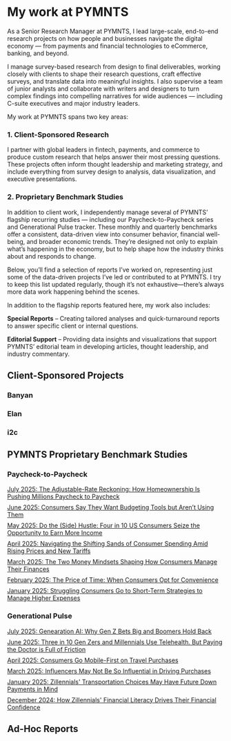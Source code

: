 # My work at PYMNTS

As a Senior Research Manager at PYMNTS, I lead large-scale, end-to-end research projects on how people and businesses navigate the digital economy — from payments and financial technologies to eCommerce, banking, and beyond.

I manage survey-based research from design to final deliverables, working closely with clients to shape their research questions, craft effective surveys, and translate data into meaningful insights. I also supervise a team of junior analysts and collaborate with writers and designers to turn complex findings into compelling narratives for wide audiences — including C-suite executives and major industry leaders.

My work at PYMNTS spans two key areas:

### 1. Client-Sponsored Research
I partner with global leaders in fintech, payments, and commerce to produce custom research that helps answer their most pressing questions. These projects often inform thought leadership and marketing strategy, and include everything from survey design to analysis, data visualization, and executive presentations.

### 2. Proprietary Benchmark Studies
In addition to client work, I independently manage several of PYMNTS’ flagship recurring studies — including our Paycheck-to-Paycheck series and Generational Pulse tracker. These monthly and quarterly benchmarks offer a consistent, data-driven view into consumer behavior, financial well-being, and broader economic trends. They’re designed not only to explain what’s happening in the economy, but to help shape how the industry thinks about and responds to change.

Below, you’ll find a selection of reports I’ve worked on, representing just some of the data-driven projects I’ve led or contributed to at PYMNTS. I try to keep this list updated regularly, though it’s not exhaustive—there’s always more data work happening behind the scenes.

In addition to the flagship reports featured here, my work also includes:

**Special Reports** – Creating tailored analyses and quick-turnaround reports to answer specific client or internal questions.

**Editorial Support** – Providing data insights and visualizations that support PYMNTS’ editorial team in developing articles, thought leadership, and industry commentary.

## Client-Sponsored Projects

### Banyan

### Elan

### i2c 

## PYMNTS Proprietary Benchmark Studies

### Paycheck-to-Paycheck
<div style="margin-bottom: 8px;">
<a href="https://www.pymnts.com/study_posts/the-adjustable-rate-reckoning-how-homeownership-is-pushing-millions-paycheck-to-paycheck" target="_blank">
  July 2025: The Adjustable-Rate Reckoning: How Homeownership Is Pushing Millions Paycheck to Paycheck
</a>
</div>

<div style="margin-bottom: 8px;">
<a href="https://www.pymnts.com/study_posts/consumers-say-they-want-budgeting-tools-but-arent-using-them" target="_blank">
  June 2025: Consumers Say They Want Budgeting Tools but Aren’t Using Them
</a>
</div>

<div style="margin-bottom: 8px;">
<a href="https://www.pymnts.com/study_posts/do-the-side-hustle-four-in-10-us-consumers-seize-the-opportunity-to-earn-more-income/" target="_blank">
  May 2025: Do the (Side) Hustle: Four in 10 US Consumers Seize the Opportunity to Earn More Income
</a>
</div>

<div style="margin-bottom: 8px;">
<a href="https://www.pymnts.com/study_posts/navigating-the-shifting-sands-of-consumer-spending-amid-rising-prices-and-new-tariffs/" target="_blank">
  April 2025: Navigating the Shifting Sands of Consumer Spending Amid Rising Prices and New Tariffs
</a>
</div>

<div style="margin-bottom: 8px;">
<a href="https://www.pymnts.com/study_posts/the-two-money-mindsets-shaping-how-consumers-manage-their-finances" target="_blank">
  March 2025: The Two Money Mindsets Shaping How Consumers Manage Their Finances
</a>
</div>

<div style="margin-bottom: 8px;">
<a href="https://www.pymnts.com/study_posts/the-price-of-time-when-consumers-opt-for-convenience/" target="_blank">
  February 2025: The Price of Time: When Consumers Opt for Convenience
</a>
</div>

<div style="margin-bottom: 8px;">
<a href="https://www.pymnts.com/study_posts/struggling-consumers-go-to-short-term-strategies-to-manage-higher-expenses/" target="_blank">
  January 2025: Struggling Consumers Go to Short-Term Strategies to Manage Higher Expenses
</a>
</div>

### Generational Pulse
<div style="margin-bottom: 8px;">
<a href="https://www.pymnts.com/study_posts/generation-ai-why-gen-z-bets-big-and-boomers-hold-back" target="_blank">
  July 2025: Genearation AI: Why Gen Z Bets Big and Boomers Hold Back
</a>
</div>

<div style="margin-bottom: 8px;">
<a href="https://www.pymnts.com/study_posts/why-30percent-of-gen-z-and-millennials-like-telehealth-services" target="_blank">
  June 2025: Three in 10 Gen Zers and Millennials Use Telehealth. But Paying the Doctor is Full of Friction
</a>
</div>

<div style="margin-bottom: 8px;">
<a href="https://www.pymnts.com/study_posts/consumers-go-mobile-first-on-travel-purchases" target="_blank">
  April 2025: Consumers Go Mobile-First on Travel Purchases
</a>
</div>

<div style="margin-bottom: 8px;">
<a href="https://www.pymnts.com/study_posts/influencers-may-not-be-so-influential-in-driving-purchases" target="_blank">
  March 2025: Influencers May Not Be So Influential in Driving Purchases
</a>
</div>

<div style="margin-bottom: 8px;">
<a href="https://www.pymnts.com/study_posts/zillennials-transportation-choices-may-have-future-down-payments-in-mind" target="_blank">
  January 2025: Zillennials' Transportation Choices May Have Future Down Payments in Mind
</a>
</div>

<div style="margin-bottom: 8px;">
<a href="https://www.pymnts.com/study_posts/how-zillennials-financial-literacy-drives-their-financial-confidence" target="_blank">
  December 2024: How Zillennials' Financial Literacy Drives Their Financial Confidence
</a>
</div>

## Ad-Hoc Reports
